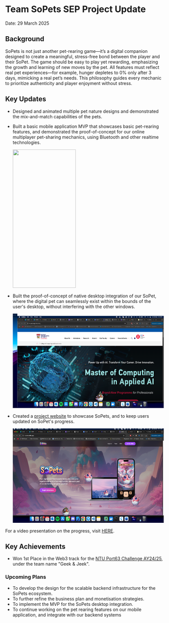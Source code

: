 # Team SoPets SEP Project Update

Date: 29 March 2025

## Background

SoPets is not just another pet-rearing game—it’s a digital companion designed to create a meaningful, stress-free bond between the player and their SoPet. The game should be easy to play yet rewarding, emphasizing the growth and learning of new moves by the pet. All features must reflect real pet experiences—for example, hunger depletes to 0% only after 3 days, mimicking a real pet’s needs. This philosophy guides every mechanic to prioritize authenticity and player enjoyment without stress.

## Key Updates

- Designed and animated multiple pet nature designs and demonstrated the mix-and-match capabilities of the pets.
- Built a basic mobile application MVP that showcases basic pet-rearing features, and demonstrated the proof-of-concept for our online multiplayer pet-sharing mechanics, using Bluetooth and other realtime technologies.
  
  <img src='https://github.com/SoPets/CCDS-SEP-Project-Updates/blob/main/images/290325-mobile.PNG?raw=true' width='200' height='440'></img>

- Built the proof-of-concept of native desktop integration of our SoPet, where the digital pet can seamlessly exist within the bounds of the user's desktop, without interfering with the other windows.

  <img src='https://github.com/SoPets/CCDS-SEP-Project-Updates/blob/main/images/290325-desktop_int.PNG?raw=true' width='500' height='300'></img>

- Created a [project website](https://sopets.netlify.app/) to showcase SoPets, and to keep users updated on SoPet's progress.

  <img src='https://github.com/SoPets/CCDS-SEP-Project-Updates/blob/main/images/290325-website.PNG?raw=true' width='500' height='300'></img>
  
For a video presentation on the progress, visit [HERE](https://github.com/SoPets/CCDS-SEP-Project-Updates/blob/main/video/290325_SoPets_CCDS_Video.mp4).

## Key Achievements

- Won 1st Place in the Web3 track for the [NTU Port63 Challenge AY24/25](https://www.ntu.edu.sg/innovates/port63#Content_C443_Col02), under the team name "Geek & Jeek".

### Upcoming Plans

- To develop the design for the scalable backend infrastructure for the SoPets ecosystem.
- To further refine the business plan and monetisation strategies.
- To implement the MVP for the SoPets desktop integration.
- To continue working on the pet rearing features on our mobile application, and integrate with our backend systems
